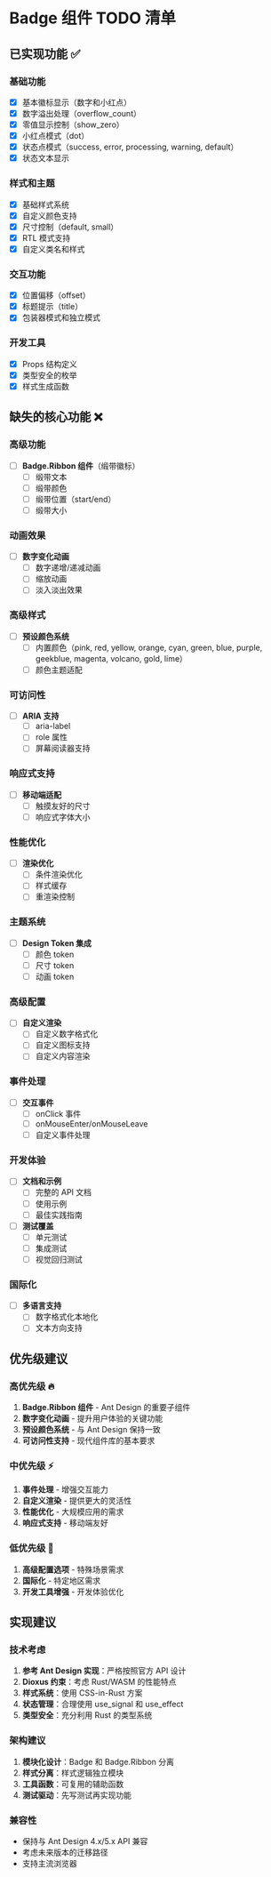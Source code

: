 # Badge 组件 TODO 清单

## 已实现功能 ✅

### 基础功能
- [x] 基本徽标显示（数字和小红点）
- [x] 数字溢出处理（overflow_count）
- [x] 零值显示控制（show_zero）
- [x] 小红点模式（dot）
- [x] 状态点模式（success, error, processing, warning, default）
- [x] 状态文本显示

### 样式和主题
- [x] 基础样式系统
- [x] 自定义颜色支持
- [x] 尺寸控制（default, small）
- [x] RTL 模式支持
- [x] 自定义类名和样式

### 交互功能
- [x] 位置偏移（offset）
- [x] 标题提示（title）
- [x] 包装器模式和独立模式

### 开发工具
- [x] Props 结构定义
- [x] 类型安全的枚举
- [x] 样式生成函数

## 缺失的核心功能 ❌

### 高级功能
- [ ] **Badge.Ribbon 组件**（缎带徽标）
  - [ ] 缎带文本
  - [ ] 缎带颜色
  - [ ] 缎带位置（start/end）
  - [ ] 缎带大小

### 动画效果
- [ ] **数字变化动画**
  - [ ] 数字递增/递减动画
  - [ ] 缩放动画
  - [ ] 淡入淡出效果

### 高级样式
- [ ] **预设颜色系统**
  - [ ] 内置颜色（pink, red, yellow, orange, cyan, green, blue, purple, geekblue, magenta, volcano, gold, lime）
  - [ ] 颜色主题适配

### 可访问性
- [ ] **ARIA 支持**
  - [ ] aria-label
  - [ ] role 属性
  - [ ] 屏幕阅读器支持

### 响应式支持
- [ ] **移动端适配**
  - [ ] 触摸友好的尺寸
  - [ ] 响应式字体大小

### 性能优化
- [ ] **渲染优化**
  - [ ] 条件渲染优化
  - [ ] 样式缓存
  - [ ] 重渲染控制

### 主题系统
- [ ] **Design Token 集成**
  - [ ] 颜色 token
  - [ ] 尺寸 token
  - [ ] 动画 token

### 高级配置
- [ ] **自定义渲染**
  - [ ] 自定义数字格式化
  - [ ] 自定义图标支持
  - [ ] 自定义内容渲染

### 事件处理
- [ ] **交互事件**
  - [ ] onClick 事件
  - [ ] onMouseEnter/onMouseLeave
  - [ ] 自定义事件处理

### 开发体验
- [ ] **文档和示例**
  - [ ] 完整的 API 文档
  - [ ] 使用示例
  - [ ] 最佳实践指南
- [ ] **测试覆盖**
  - [ ] 单元测试
  - [ ] 集成测试
  - [ ] 视觉回归测试

### 国际化
- [ ] **多语言支持**
  - [ ] 数字格式化本地化
  - [ ] 文本方向支持

## 优先级建议

### 高优先级 🔥
1. **Badge.Ribbon 组件** - Ant Design 的重要子组件
2. **数字变化动画** - 提升用户体验的关键功能
3. **预设颜色系统** - 与 Ant Design 保持一致
4. **可访问性支持** - 现代组件库的基本要求

### 中优先级 ⚡
1. **事件处理** - 增强交互能力
2. **自定义渲染** - 提供更大的灵活性
3. **性能优化** - 大规模应用的需求
4. **响应式支持** - 移动端友好

### 低优先级 📝
1. **高级配置选项** - 特殊场景需求
2. **国际化** - 特定地区需求
3. **开发工具增强** - 开发体验优化

## 实现建议

### 技术考虑
1. **参考 Ant Design 实现**：严格按照官方 API 设计
2. **Dioxus 约束**：考虑 Rust/WASM 的性能特点
3. **样式系统**：使用 CSS-in-Rust 方案
4. **状态管理**：合理使用 use_signal 和 use_effect
5. **类型安全**：充分利用 Rust 的类型系统

### 架构建议
1. **模块化设计**：Badge 和 Badge.Ribbon 分离
2. **样式分离**：样式逻辑独立模块
3. **工具函数**：可复用的辅助函数
4. **测试驱动**：先写测试再实现功能

### 兼容性
- 保持与 Ant Design 4.x/5.x API 兼容
- 考虑未来版本的迁移路径
- 支持主流浏览器
